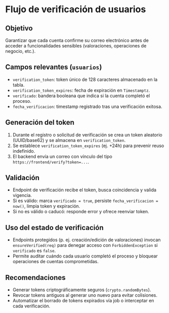 # Flujo de verificación de usuarios

## Objetivo
Garantizar que cada cuenta confirme su correo electrónico antes de acceder a funcionalidades sensibles (valoraciones, operaciones de negocio, etc.).

## Campos relevantes (`usuarios`)
- `verification_token`: token único de 128 caracteres almacenado en la tabla.
- `verification_token_expires`: fecha de expiración en `Timestamptz`.
- `verificado`: bandera booleana que indica si la cuenta completó el proceso.
- `fecha_verificacion`: timestamp registrado tras una verificación exitosa.

## Generación del token
1. Durante el registro o solicitud de verificación se crea un token aleatorio (UUID/base62) y se almacena en `verification_token`.
2. Se establece `verification_token_expires` (ej. +24h) para prevenir reuso indefinido.
3. El backend envía un correo con vínculo del tipo `https://frontend/verify?token=...`.

## Validación
- Endpoint de verificación recibe el token, busca coincidencia y valida vigencia.
- Si es válido: marca `verificado = true`, persiste `fecha_verificacion = now()`, limpia token y expiración.
- Si no es válido o caducó: responde error y ofrece reenviar token.

## Uso del estado de verificación
- Endpoints protegidos (p. ej. creación/edición de valoraciones) invocan `ensureVerified(req)` para denegar acceso con `ForbiddenException` si `verificado` es `false`.
- Permite auditar cuándo cada usuario completó el proceso y bloquear operaciones de cuentas comprometidas.

## Recomendaciones
- Generar tokens criptográficamente seguros (`crypto.randomBytes`).
- Revocar tokens antiguos al generar uno nuevo para evitar colisiones.
- Automatizar el borrado de tokens expirados vía job o interceptar en cada verificación.
